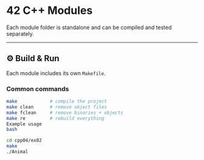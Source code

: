 # 42 C++ Modules

 
Each module folder is standalone and can be compiled and tested separately.

---

## ⚙️ Build & Run

Each module includes its own `Makefile`.

### Common commands
```bash
make            # compile the project
make clean      # remove object files
make fclean     # remove binaries + objects
make re         # rebuild everything
Example usage
bash

cd cpp04/ex02
make
./Animal

